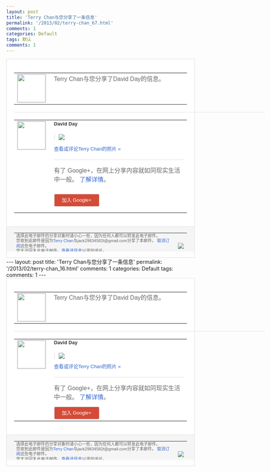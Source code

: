 ```yaml
---
layout: post
title: 'Terry Chan与您分享了一条信息'
permalink: '/2013/02/terry-chan_67.html'
comments: 1
categories: Default
tags: 默认
comments: 1
---
```

<!-- X-Notifications: 1:476065c330000000 -->

<div style="border:solid 1px #dfdfdf;color:#686868;font:13px Arial"><div style="background-color:#fff;padding:20px;"><table cellpadding="0" cellspacing="0"><tr><td style="padding-right:15px;vertical-align:top"><a href="https://plus.google.com/_/notifications/emlink?emr=14900066512970582018&amp;emid=CJDvrdK9vLUCFecJcgodsTwAAA&amp;path=%2F108643996575278738906&amp;dt=1361074503522&amp;uob=8"><img height="75" src="https://lh3.googleusercontent.com/-KKRGTyJ5Bl0/AAAAAAAAAAI/AAAAAAAAtnY/R4QEWIp3Ur0/s75-c-k-a/photo.jpg" style="border:solid 1px #cccccc;" width="75"/></a></td><td style="width:578px;color:#333;font:13px Arial;vertical-align:top"><div style="color:#686868;font:16px Arial;padding-bottom:15px">Terry Chan与您分享了David Day的信息。</div><div style="padding-bottom:10px"></div></td></tr></table><div style="margin:20px 0;border-bottom:solid 1px #dfdfdf;width:670px"></div><table cellpadding="0" cellspacing="0"><tr><td style="padding-right:15px;vertical-align:top"><a href="https://plus.google.com/_/notifications/emlink?emr=14900066512970582018&amp;emid=CJDvrdK9vLUCFecJcgodsTwAAA&amp;path=%2F104112282175250961142&amp;dt=1361074503522&amp;uob=8"><img height="75" src="https://lh6.googleusercontent.com/-aHoTaDoiKug/AAAAAAAAAAI/AAAAAAACBHM/niK8P8C9wIs/s75-c-k-a/photo.jpg" style="border:solid 1px #cccccc;" width="75"/></a></td><td style="width:578px;color:#333;font:13px Arial;vertical-align:top"><div style="font-weight:bold;padding-bottom:10px">David Day</div><div style="padding-bottom:10px"></div><div style="margin-bottom:10px;padding-left:10px; border-left:2px solid #EAEAEA"><span style="margin-right:5px"><a href="https://plus.google.com/_/notifications/emlink?emr=14900066512970582018&amp;emid=CJDvrdK9vLUCFecJcgodsTwAAA&amp;path=%2F108643996575278738906%2Fposts%2F1jFUCHJ99ug%3Fgpinv%3DAMIXal8-6fq8l5bzBH4F3VM6XykClmMOUvzd8S7QTSLk2pYxGASvEY1akJul91m7dMp4XgkGDyi3zdFQz5eYsDhWSxF1CS5akVc-z4kBKyTKW49AZqrjf8A&amp;dt=1361074503522&amp;uob=8" style="color:#3366CC;text-decoration:none;"><img border="0" src="https://lh6.googleusercontent.com/-0iD-Ju_8C8M/USBYuUzAulI/AAAAAAACRjw/eSDVnW7_eb4/h120/%25E6%259C%25AA%25E5%2591%25BD%25E5%2590%258D.jpg" style="max-height:200px;max-width:275px"/></a></span></div><p><a href="https://plus.google.com/_/notifications/emlink?emr=14900066512970582018&amp;emid=CJDvrdK9vLUCFecJcgodsTwAAA&amp;path=%2Fphotos%2F104112282175250961142%2Falbums%2F5845769867699811313%2F5845769869206796882%3Fgpinv%3DAMIXal8-6fq8l5bzBH4F3VM6XykClmMOUvzd8S7QTSLk2pYxGASvEY1akJul91m7dMp4XgkGDyi3zdFQz5eYsDhWSxF1CS5akVc-z4kBKyTKW49AZqrjf8A%26authkey%3DCOfuwb_MkI3GvQE&amp;dt=1361074503522&amp;uob=8" style="color:#3366CC;text-decoration:none">查看或评论Terry Chan的照片 »</a></p><div style="margin-top:20px;border-top:solid 1px #dfdfdf"><div style="padding:15px 0;color:#686868;font:16px Arial">有了 Google+，在网上分享内容就如同现实生活中一般。 <a href="http://www.google.com/+/learnmore/" style="color:#3366CC;text-decoration:none">了解详情</a>。</div><p><a href="https://plus.google.com/_/notifications/emlink?emr=14900066512970582018&amp;emid=CJDvrdK9vLUCFecJcgodsTwAAA&amp;path=%2F%3Fgpinv%3DAMIXal8-6fq8l5bzBH4F3VM6XykClmMOUvzd8S7QTSLk2pYxGASvEY1akJul91m7dMp4XgkGDyi3zdFQz5eYsDhWSxF1CS5akVc-z4kBKyTKW49AZqrjf8A&amp;dt=1361074503522&amp;uob=8" style="padding:1px 20px;min-width:54px;display:inline-block; background-color:#d44b38;text-align:center; font:13px Arial; border-radius:3px;color:#fff;border:solid 1px #dfdfdf; white-space:nowrap;text-decoration:none;height:30px;line-height:30px">加入 Google+</a></p></div></td></tr></table></div><div style="border-top:solid 1px #dfdfdf;padding:0 20px; background-color:#f5f5f5"><table cellpadding="0" cellspacing="0" style="height:50px"><tbody><tr><td style="vertical-align:middle;width:100%; color:#636363;font:11px Arial; line-height:120%">选择此电子邮件的分享对象时请小心一些，因为任何人都可以转发此电子邮件。<br/>您收到此邮件是因为<a href="https://plus.google.com/_/notifications/emlink?emr=14900066512970582018&amp;emid=CJDvrdK9vLUCFecJcgodsTwAAA&amp;path=%2F108643996575278738906%3Fgpinv%3DAMIXal8-6fq8l5bzBH4F3VM6XykClmMOUvzd8S7QTSLk2pYxGASvEY1akJul91m7dMp4XgkGDyi3zdFQz5eYsDhWSxF1CS5akVc-z4kBKyTKW49AZqrjf8A&amp;dt=1361074503522&amp;uob=8" style="color:#3366CC;text-decoration:none">Terry Chan</a>与jack29834582t@gmail.com分享了本邮件。 <a href="https://plus.google.com/_/notifications/emlink?emr=14900066512970582018&amp;emid=CJDvrdK9vLUCFecJcgodsTwAAA&amp;path=%2F_%2Fnonplus%2Femailsettings%3Fgpinv%3DAMIXal8-6fq8l5bzBH4F3VM6XykClmMOUvzd8S7QTSLk2pYxGASvEY1akJul91m7dMp4XgkGDyi3zdFQz5eYsDhWSxF1CS5akVc-z4kBKyTKW49AZqrjf8A%26est%3DADH5u8XRsrPJlm3iXiheaJGgi8MsBp9iGe3j9kr2m2FY1yfVRpdNYxCjNpH7lU5aQ9LD1fgkurg8KVFX-n1t_CTfapEsK6Y4t79eEKwi7QB7-OXtn_S8x-tjktWsC7LYTlXaq-2qpTJ3XIPFGsMEvPXNIS3PlseAUw&amp;dt=1361074503522&amp;uob=8" style="color:#3366CC;text-decoration:none">取消订阅</a>这些电子邮件。<br/>您无法回复此电子邮件。<a href="https://plus.google.com/_/notifications/emlink?emr=14900066512970582018&amp;emid=CJDvrdK9vLUCFecJcgodsTwAAA&amp;path=%2F108643996575278738906%2Fposts%2F1jFUCHJ99ug%3Fgpinv%3DAMIXal8-6fq8l5bzBH4F3VM6XykClmMOUvzd8S7QTSLk2pYxGASvEY1akJul91m7dMp4XgkGDyi3zdFQz5eYsDhWSxF1CS5akVc-z4kBKyTKW49AZqrjf8A&amp;dt=1361074503522&amp;uob=8" style="color:#3366CC;text-decoration:none">查看该信息</a>以添加评论。<br/>Google Inc., 1600 Amphitheatre Pkwy, Mountain View, CA 94043 USA</td><td><img src="https://ssl.gstatic.com/s2/oz/images/notifications/logo/google-plus-6617a72bb36cc548861652780c9e6ff1.png"/></td></tr></tbody></table></div></div>---
layout: post
title: 'Terry Chan与您分享了一条信息'
permalink: '/2013/02/terry-chan_16.html'
comments: 1
categories: Default
tags: 
comments: 1
---
<!-- X-Notifications: 1:476065c330000000 -->

<div style="border:solid 1px #dfdfdf;color:#686868;font:13px Arial"><div style="background-color:#fff;padding:20px;"><table cellpadding="0" cellspacing="0"><tr><td style="padding-right:15px;vertical-align:top"><a href="https://plus.google.com/_/notifications/emlink?emr=14900066512970582018&amp;emid=CJDvrdK9vLUCFecJcgodsTwAAA&amp;path=%2F108643996575278738906&amp;dt=1361074503522&amp;uob=8"><img height="75" src="https://lh3.googleusercontent.com/-KKRGTyJ5Bl0/AAAAAAAAAAI/AAAAAAAAtnY/R4QEWIp3Ur0/s75-c-k-a/photo.jpg" style="border:solid 1px #cccccc;" width="75"/></a></td><td style="width:578px;color:#333;font:13px Arial;vertical-align:top"><div style="color:#686868;font:16px Arial;padding-bottom:15px">Terry Chan与您分享了David Day的信息。</div><div style="padding-bottom:10px"></div></td></tr></table><div style="margin:20px 0;border-bottom:solid 1px #dfdfdf;width:670px"></div><table cellpadding="0" cellspacing="0"><tr><td style="padding-right:15px;vertical-align:top"><a href="https://plus.google.com/_/notifications/emlink?emr=14900066512970582018&amp;emid=CJDvrdK9vLUCFecJcgodsTwAAA&amp;path=%2F104112282175250961142&amp;dt=1361074503522&amp;uob=8"><img height="75" src="https://lh6.googleusercontent.com/-aHoTaDoiKug/AAAAAAAAAAI/AAAAAAACBHM/niK8P8C9wIs/s75-c-k-a/photo.jpg" style="border:solid 1px #cccccc;" width="75"/></a></td><td style="width:578px;color:#333;font:13px Arial;vertical-align:top"><div style="font-weight:bold;padding-bottom:10px">David Day</div><div style="padding-bottom:10px"></div><div style="margin-bottom:10px;padding-left:10px; border-left:2px solid #EAEAEA"><span style="margin-right:5px"><a href="https://plus.google.com/_/notifications/emlink?emr=14900066512970582018&amp;emid=CJDvrdK9vLUCFecJcgodsTwAAA&amp;path=%2F108643996575278738906%2Fposts%2F1jFUCHJ99ug%3Fgpinv%3DAMIXal8-6fq8l5bzBH4F3VM6XykClmMOUvzd8S7QTSLk2pYxGASvEY1akJul91m7dMp4XgkGDyi3zdFQz5eYsDhWSxF1CS5akVc-z4kBKyTKW49AZqrjf8A&amp;dt=1361074503522&amp;uob=8" style="color:#3366CC;text-decoration:none;"><img border="0" src="https://lh6.googleusercontent.com/-0iD-Ju_8C8M/USBYuUzAulI/AAAAAAACRjw/eSDVnW7_eb4/h120/%25E6%259C%25AA%25E5%2591%25BD%25E5%2590%258D.jpg" style="max-height:200px;max-width:275px"/></a></span></div><a href="https://plus.google.com/_/notifications/emlink?emr=14900066512970582018&amp;emid=CJDvrdK9vLUCFecJcgodsTwAAA&amp;path=%2Fphotos%2F104112282175250961142%2Falbums%2F5845769867699811313%2F5845769869206796882%3Fgpinv%3DAMIXal8-6fq8l5bzBH4F3VM6XykClmMOUvzd8S7QTSLk2pYxGASvEY1akJul91m7dMp4XgkGDyi3zdFQz5eYsDhWSxF1CS5akVc-z4kBKyTKW49AZqrjf8A%26authkey%3DCOfuwb_MkI3GvQE&amp;dt=1361074503522&amp;uob=8" style="color:#3366CC;text-decoration:none">查看或评论Terry Chan的照片 »</a><div style="margin-top:20px;border-top:solid 1px #dfdfdf"><div style="padding:15px 0;color:#686868;font:16px Arial">有了 Google+，在网上分享内容就如同现实生活中一般。 <a href="http://www.google.com/+/learnmore/" style="color:#3366CC;text-decoration:none">了解详情</a>。</div><a href="https://plus.google.com/_/notifications/emlink?emr=14900066512970582018&amp;emid=CJDvrdK9vLUCFecJcgodsTwAAA&amp;path=%2F%3Fgpinv%3DAMIXal8-6fq8l5bzBH4F3VM6XykClmMOUvzd8S7QTSLk2pYxGASvEY1akJul91m7dMp4XgkGDyi3zdFQz5eYsDhWSxF1CS5akVc-z4kBKyTKW49AZqrjf8A&amp;dt=1361074503522&amp;uob=8" style="padding:1px 20px;min-width:54px;display:inline-block; background-color:#d44b38;text-align:center; font:13px Arial; border-radius:3px;color:#fff;border:solid 1px #dfdfdf; white-space:nowrap;text-decoration:none;height:30px;line-height:30px">加入 Google+</a></div></td></tr></table></div><div style="border-top:solid 1px #dfdfdf;padding:0 20px; background-color:#f5f5f5"><table cellpadding="0" cellspacing="0" style="height:50px"><tbody><tr><td style="vertical-align:middle;width:100%; color:#636363;font:11px Arial; line-height:120%">选择此电子邮件的分享对象时请小心一些，因为任何人都可以转发此电子邮件。<br/>您收到此邮件是因为<a href="https://plus.google.com/_/notifications/emlink?emr=14900066512970582018&amp;emid=CJDvrdK9vLUCFecJcgodsTwAAA&amp;path=%2F108643996575278738906%3Fgpinv%3DAMIXal8-6fq8l5bzBH4F3VM6XykClmMOUvzd8S7QTSLk2pYxGASvEY1akJul91m7dMp4XgkGDyi3zdFQz5eYsDhWSxF1CS5akVc-z4kBKyTKW49AZqrjf8A&amp;dt=1361074503522&amp;uob=8" style="color:#3366CC;text-decoration:none">Terry Chan</a>与jack29834582t@gmail.com分享了本邮件。 <a href="https://plus.google.com/_/notifications/emlink?emr=14900066512970582018&amp;emid=CJDvrdK9vLUCFecJcgodsTwAAA&amp;path=%2F_%2Fnonplus%2Femailsettings%3Fgpinv%3DAMIXal8-6fq8l5bzBH4F3VM6XykClmMOUvzd8S7QTSLk2pYxGASvEY1akJul91m7dMp4XgkGDyi3zdFQz5eYsDhWSxF1CS5akVc-z4kBKyTKW49AZqrjf8A%26est%3DADH5u8XRsrPJlm3iXiheaJGgi8MsBp9iGe3j9kr2m2FY1yfVRpdNYxCjNpH7lU5aQ9LD1fgkurg8KVFX-n1t_CTfapEsK6Y4t79eEKwi7QB7-OXtn_S8x-tjktWsC7LYTlXaq-2qpTJ3XIPFGsMEvPXNIS3PlseAUw&amp;dt=1361074503522&amp;uob=8" style="color:#3366CC;text-decoration:none">取消订阅</a>这些电子邮件。<br/>您无法回复此电子邮件。<a href="https://plus.google.com/_/notifications/emlink?emr=14900066512970582018&amp;emid=CJDvrdK9vLUCFecJcgodsTwAAA&amp;path=%2F108643996575278738906%2Fposts%2F1jFUCHJ99ug%3Fgpinv%3DAMIXal8-6fq8l5bzBH4F3VM6XykClmMOUvzd8S7QTSLk2pYxGASvEY1akJul91m7dMp4XgkGDyi3zdFQz5eYsDhWSxF1CS5akVc-z4kBKyTKW49AZqrjf8A&amp;dt=1361074503522&amp;uob=8" style="color:#3366CC;text-decoration:none">查看该信息</a>以添加评论。<br/>Google Inc., 1600 Amphitheatre Pkwy, Mountain View, CA 94043 USA<br/></td><td><img src="https://ssl.gstatic.com/s2/oz/images/notifications/logo/google-plus-6617a72bb36cc548861652780c9e6ff1.png"/></td></tr></tbody></table></div></div>